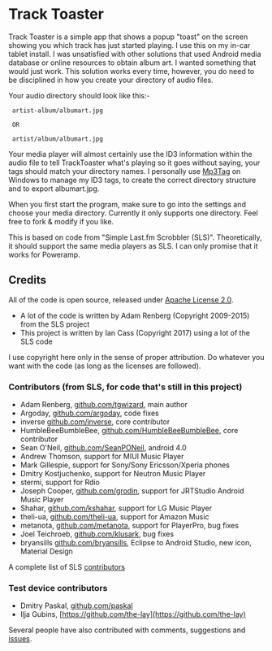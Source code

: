 # Track Toaster

Track Toaster is a simple app that shows a popup "toast" on the screen showing you which track has just started playing. I use this on my in-car tablet install. I was unsatisfied with other solutions that used Android media database or online resources to obtain album art. I wanted something that would just work. This solution works every time, however, you do need to be disciplined in how you create your directory of audio files.

Your audio directory should look like this:-

     artist-album/albumart.jpg
     
     OR
     
     artist/album/albumart.jpg

Your media player will almost certainly use the ID3 information within the audio file to tell TrackToaster what's playing so it goes without saying, your tags should match your directory names. I personally use [Mp3Tag](https://www.mp3tag.de/en/) on Windows to manage my ID3 tags, to create the correct directory structure and to export albumart.jpg.

When you first start the program, make sure to go into the settings and choose your media directory. Currently it only supports one directory. Feel free to fork & modify if you like.

This is based on code from "Simple Last.fm Scrobbler (SLS)". Theoretically, it should support the same media players as SLS. I can only promise that it works for Poweramp.

## Credits

All of the code is open source, released under [Apache License 2.0](LICENSE.md).

 * A lot of the code is written by Adam Renberg (Copyright 2009-2015) from the SLS project
 * This project is written by Ian Cass (Copyright 2017) using a lot of the SLS code

I use copyright here only in the sense of proper attribution. Do whatever you want with the code (as long as the licenses are followed).

### Contributors (from SLS, for code that's still in this project)
 * Adam Renberg, [github.com/tgwizard](https://github.com/tgwizard), main author
 * Argoday, [github.com/argoday](https://github.com/argoday), code fixes
 * inverse [github.com/inverse](https://github.com/inverse), core contributor
 * HumbleBeeBumbleBee, [github.com/HumbleBeeBumbleBee](https://github.com/HumbleBeeBumbleBee), core contributor
 * Sean O'Neil, [github.com/SeanPONeil](https://github.com/SeanPONeil), android 4.0
 * Andrew Thomson, support for MIUI Music Player
 * Mark Gillespie, support for Sony/Sony Ericsson/Xperia phones
 * Dmitry Kostjuchenko, support for Neutron Music Player
 * stermi, support for Rdio
 * Joseph Cooper, [github.com/grodin](https://github.com/grodin), support for JRTStudio Android Music Player
 * Shahar, [github.com/kshahar](https://github.com/kshahar), support for LG Music Player
 * theli-ua, [github.com/theli-ua](https://github.com/theli-ua), support for Amazon Music
 * metanota, [github.com/metanota](https://github.com/metanota), support for PlayerPro, bug fixes
 * Joel Teichroeb, [github.com/klusark](https://github.com/klusark), bug fixes
 * bryansills [github.com/bryansills](https://github.com/bryansills), Eclipse to Android Studio, new icon, Material Design

A complete list of SLS [contributors](https://github.com/tgwizard/sls/graphs/contributors)
 
### Test device contributors

 * Dmitry Paskal, [github.com/paskal](https://github.com/paskal)
 * Iļja Gubins, [https://github.com/the-lay](https://github.com/the-lay)

Several people have also contributed with comments, suggestions and [issues](https://github.com/tgwizard/sls/issues/).
